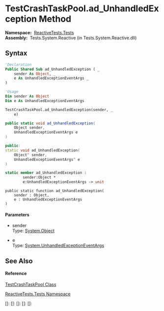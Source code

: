 # TestCrashTaskPool.ad\_UnhandledException Method

**Namespace:**  [ReactiveTests.Tests](ReactiveTests.Tests\ReactiveTests.Tests.md)  
**Assembly:**  Tests.System.Reactive (in Tests.System.Reactive.dll)

## Syntax

```vb
'Declaration
Public Shared Sub ad_UnhandledException ( _
    sender As Object, _
    e As UnhandledExceptionEventArgs _
)
```

```vb
'Usage
Dim sender As Object
Dim e As UnhandledExceptionEventArgs

TestCrashTaskPool.ad_UnhandledException(sender, _
    e)
```

```csharp
public static void ad_UnhandledException(
    Object sender,
    UnhandledExceptionEventArgs e
)
```

```c++
public:
static void ad_UnhandledException(
    Object^ sender, 
    UnhandledExceptionEventArgs^ e
)
```

```fsharp
static member ad_UnhandledException : 
        sender:Object * 
        e:UnhandledExceptionEventArgs -> unit 
```

```jscript
public static function ad_UnhandledException(
    sender : Object, 
    e : UnhandledExceptionEventArgs
)
```

#### Parameters

- sender  
  Type: [System.Object](https://msdn.microsoft.com/en-us/library/e5kfa45b)

- e  
  Type: [System.UnhandledExceptionEventArgs](https://msdn.microsoft.com/en-us/library/716y7t7e)

## See Also

#### Reference

[TestCrashTaskPool Class](TestCrashTaskPool\TestCrashTaskPool.md)

[ReactiveTests.Tests Namespace](ReactiveTests.Tests\ReactiveTests.Tests.md)

[]: 
[]: 
[]: 
[]: 
[]: 